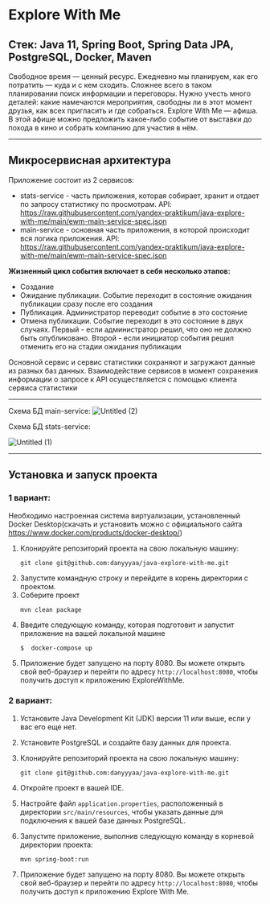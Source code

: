 # Explore With Me

## Стек: Java 11, Spring Boot, Spring Data JPA, PostgreSQL, Docker, Maven

Свободное время — ценный ресурс. Ежедневно мы планируем, как его потратить — куда и с кем сходить. Сложнее всего в таком планировании поиск информации и переговоры. Нужно учесть много деталей: какие намечаются мероприятия, свободны ли в этот момент друзья, как всех пригласить и где собраться.
Explore With Me — афиша. В этой афише можно предложить какое-либо событие от выставки до похода в кино и собрать компанию для участия в нём.

---

## Микросервисная архитектура
Приложение состоит из 2 сервисов:
- stats-service - часть приложения, которая собирает, хранит и отдает по запросу статистику по просмотрам.
 API: https://raw.githubusercontent.com/yandex-praktikum/java-explore-with-me/main/ewm-main-service-spec.json
- main-service - основная часть приложения, в которой происходит вся логика приложения.
 API: https://raw.githubusercontent.com/yandex-praktikum/java-explore-with-me/main/ewm-main-service-spec.json


**Жизненный цикл события включает в себя несколько этапов:**
- Создание
- Ожидание публикации. Событие переходит в состояние ожидания публикации сразу после его создания
- Публикация. Администратор переводит событие в это состояние
- Отмена публикации. Событие переходит в это состояние в двух случаях. Первый - если администратор решил, что оно не должно быть опубликовано. Второй - если инициатор события решил отменить его на стадии ожидания публикации

Основной сервис и сервис статистики сохраняют и загружают данные из разных баз данных. Взаимодействие сервисов в момент сохранения информации о запросе к API осуществляется с помощью клиента сервиса статистики

---
 Схема БД main-service:
![Untitled (2)](https://github.com/danyyyaa/java-explore-with-me/assets/118910569/1369acbc-27b1-45b6-8e6c-886d5a683b5b)

 Схема БД stats-service:

![Untitled (1)](https://github.com/danyyyaa/java-explore-with-me/assets/118910569/9222814b-4826-4903-9968-2581c48cabf5)

---
## Установка и запуск проекта
### 1 вариант:
Необходимо настроенная система виртуализации, установленный Docker Desktop(скачать и установить можно с официального сайта https://www.docker.com/products/docker-desktop/)

1. Клонируйте репозиторий проекта на свою локальную машину:
   ```
   git clone git@github.com:danyyyaa/java-explore-with-me.git
   ```
2. Запустите командную строку и перейдите в корень директории с проектом.
3. Соберите проект 
   ```
   mvn clean package
   ```
4. Введите следующую команду, которая подготовит и запустит приложение на вашей локальной машине
   ```
   $  docker-compose up
   ```
5. Приложение будет запущено на порту 8080. Вы можете открыть свой веб-браузер и перейти по адресу `http://localhost:8080`, чтобы получить доступ к приложению ExploreWithMe.

### 2 вариант:

1. Установите Java Development Kit (JDK) версии 11 или выше, если у вас его еще нет.
2. Установите PostgreSQL и создайте базу данных для проекта.
3. Клонируйте репозиторий проекта на свою локальную машину:

   ```
   git clone git@github.com:danyyyaa/java-explore-with-me.git
   ```

4. Откройте проект в вашей IDE.
5. Настройте файл `application.properties`, расположенный в директории `src/main/resources`, чтобы указать данные для подключения к вашей базе данных PostgreSQL.
6. Запустите приложение, выполнив следующую команду в корневой директории проекта:

   ```
   mvn spring-boot:run
   ```

7. Приложение будет запущено на порту 8080. Вы можете открыть свой веб-браузер и перейти по адресу `http://localhost:8080`, чтобы получить доступ к приложению Explore With Me.




